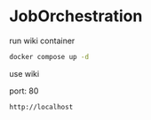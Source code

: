 # JobOrchestration

run wiki container

```bash
docker compose up -d
```


use wiki

port: 80
```bash
http://localhost
```